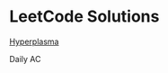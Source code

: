 # LeetCode Solutions


<a href="https://www.hyperplasma.top/category/dev/">Hyperplasma</a>

Daily AC
